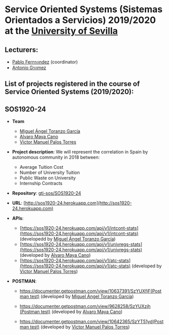 Service Oriented Systems (Sistemas Orientados a Servicios) 2019/2020 at the [University of Sevilla](https://www.us.es)
====================

Lecturers:
--
 - [Pablo Fernรกndez](https://github.com/pafmon) (coordinator)
 - [Antonio Gรกmez](https://github.com/antgamdia)
 

List of projects registered in the course of **Service Oriented Systems** (2019/2020):
--

## SOS1920-24

- **Team**
  - [Miguel Ángel Toranzo García](https://github.com/Nerk1)
  - [Alvaro Maya Cano](https://github.com/AlvaroMaya)
  - [Victor Manuel Palos Torres](https://github.com/vicpaltor)
- **Project description**: We will represent the correlation in Spain by autonomous community in 2018 between:
	- Average Tuition Cost
	- Number of University Tuition
	- Public Waste on University
	- Internship Contracts
	
- **Repository**: [gti-sos/SOS1920-24](https://github.com/gti-sos/SOS1920-24)
- **URL**: [http://sos1920-24.herokuapp.com](http://sos1920-24.herokuapp.com)
-  **APIs**:
    - [https://sos1920-24.herokuapp.com/api/v1/intcont-stats](https://sos1920-24.herokuapp.com/api/v1/intcont-stats) (developedd by [Miguel Ángel Toranzo García](https://github.com/Nerk1))
    - [https://sos1920-24.herokuapp.com/api/v1/univregs-stats](https://sos1920-24.herokuapp.com/api/v1/univregs-stats) (developed by [Alvaro Maya Cano](https://github.com/AlvaroMaya))
    - [https://sos1920-24.herokuapp.com/api/v1/atc-stats](https://sos1920-24.herokuapp.com/api/v1/atc-stats) (developed by [Victor Manuel Palos Torres](https://github.com/vicpaltor))

-  **POSTMAN**:
    - [https://documenter.getpostman.com/view/10637391/SzYUXfiF(Postman test)](https://documenter.getpostman.com/view/10637391/SzYUXfiF) (developed by [Miguel Ángel Toranzo García](https://github.com/Nerk1))
	
    - [https://documenter.getpostman.com/view/9628258/SzYUXzjh (Postman test)](https://documenter.getpostman.com/view/9628258/SzYUXzjh) (developed by [Alvaro Maya Cano](https://github.com/AlvaroMaya))
	
    - [https://documenter.getpostman.com/view/10642365/SzYT51yd(Postman test)](https://documenter.getpostman.com/view/10642365/SzYT51yd) (developed by [Victor Manuel Palos Torres](https://github.com/vicpaltor))
	
